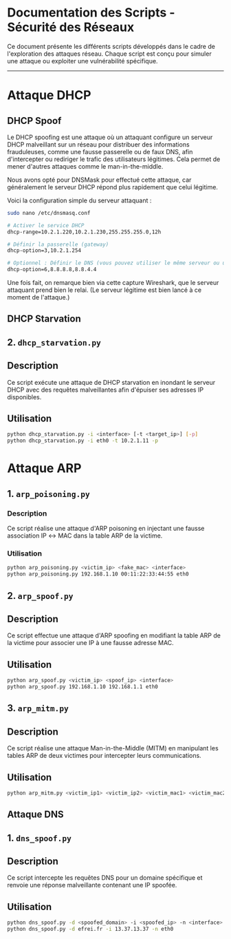# Documentation des Scripts - Sécurité des Réseaux

Ce document présente les différents scripts développés dans le cadre de l'exploration des attaques réseau. Chaque script est conçu pour simuler une attaque ou exploiter une vulnérabilité spécifique.

---
# Attaque DHCP
## DHCP Spoof
Le DHCP spoofing est une attaque où un attaquant configure un serveur DHCP malveillant sur un réseau pour distribuer des informations frauduleuses, comme une fausse passerelle ou de faux DNS, afin d'intercepter ou rediriger le trafic des utilisateurs légitimes. Cela permet de mener d'autres attaques comme le man-in-the-middle.
  
Nous avons opté pour DNSMask pour effectué cette attaque, car généralement le serveur DHCP répond plus rapidement que celui légitime.

Voici la configuration simple du serveur attaquant :

```bash
sudo nano /etc/dnsmasq.conf
```
```bash
# Activer le service DHCP
dhcp-range=10.2.1.220,10.2.1.230,255.255.255.0,12h

# Définir la passerelle (gateway)
dhcp-option=3,10.2.1.254

# Optionnel : Définir le DNS (vous pouvez utiliser le même serveur ou un autre)
dhcp-option=6,8.8.8.8,8.8.4.4
```
Une fois fait, on remarque bien via cette capture Wireshark, que le serveur attaquant prend bien le relai.
(Le serveur légitime est bien lancé à ce moment de l'attaque.)
## DHCP Starvation
## 2. `dhcp_starvation.py`

## Description
Ce script exécute une attaque de DHCP starvation en inondant le serveur DHCP avec des requêtes malveillantes afin d'épuiser ses adresses IP disponibles.

## Utilisation
```bash
python dhcp_starvation.py -i <interface> [-t <target_ip>] [-p]
python dhcp_starvation.py -i eth0 -t 10.2.1.11 -p
```

# Attaque ARP
## 1. `arp_poisoning.py`

### Description
Ce script réalise une attaque d'ARP poisoning en injectant une fausse association IP ↔ MAC dans la table ARP de la victime.

### Utilisation
```bash
python arp_poisoning.py <victim_ip> <fake_mac> <interface>
python arp_poisoning.py 192.168.1.10 00:11:22:33:44:55 eth0
```
## 2. `arp_spoof.py`

## Description
Ce script effectue une attaque d'ARP spoofing en modifiant la table ARP de la victime pour associer une IP à une fausse adresse MAC.

## Utilisation
```bash
python arp_spoof.py <victim_ip> <spoof_ip> <interface>
python arp_spoof.py 192.168.1.10 192.168.1.1 eth0
```

## 3. `arp_mitm.py`

## Description
Ce script réalise une attaque Man-in-the-Middle (MITM) en manipulant les tables ARP de deux victimes pour intercepter leurs communications.

## Utilisation
```bash
python arp_mitm.py <victim_ip1> <victim_ip2> <victim_mac1> <victim_mac2> <interface>
```
## Attaque DNS

## 1. `dns_spoof.py`

## Description
Ce script intercepte les requêtes DNS pour un domaine spécifique et renvoie une réponse malveillante contenant une IP spoofée.

## Utilisation
```bash
python dns_spoof.py -d <spoofed_domain> -i <spoofed_ip> -n <interface>
python dns_spoof.py -d efrei.fr -i 13.37.13.37 -n eth0
```
